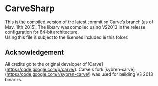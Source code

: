 CarveSharp
==========

This is the compiled version of the latest commit on Carve's branch (as of May, 11th 2015). The library was compiled using VS2013 in the release configuration for 64-bit architecture.  
Using this file is subject to the licenses included in this folder.

## Acknowledgement
All credits go to the original developer of [Carve] (https://code.google.com/p/carve/).
Carve's fork [sybren-carve] (https://code.google.com/r/sybren-carve/) was used for building VS 2013 binaries.